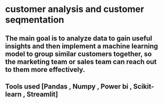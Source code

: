 
# customer analysis and customer seqmentation
## The main goal is to analyze data to gain useful insights and then implement a machine learning model to group similar customers together, so the marketing team or sales team can reach out to them more effectively.
## Tools used [Pandas ,  Numpy  ,  Power bi , Scikit-learn , Streamlit]
